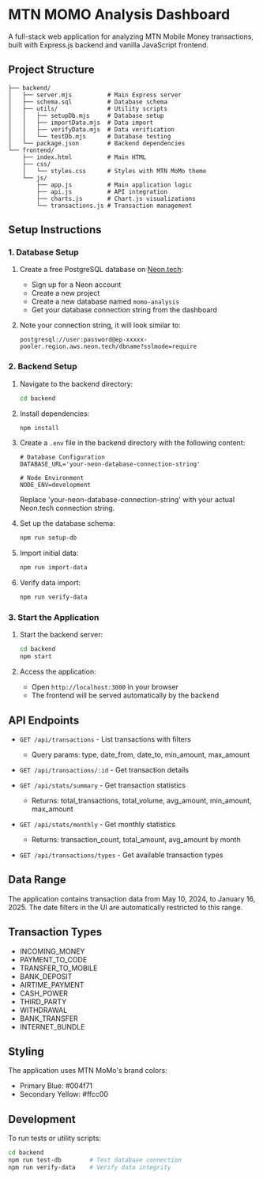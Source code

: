 # MTN MOMO Analysis Dashboard

A full-stack web application for analyzing MTN Mobile Money transactions, built with Express.js backend and vanilla JavaScript frontend.

## Project Structure

```
├── backend/
│   ├── server.mjs          # Main Express server
│   ├── schema.sql          # Database schema
│   ├── utils/              # Utility scripts
│   │   ├── setupDb.mjs     # Database setup
│   │   ├── importData.mjs  # Data import
│   │   ├── verifyData.mjs  # Data verification
│   │   └── testDb.mjs      # Database testing
│   └── package.json        # Backend dependencies
└── frontend/
    ├── index.html          # Main HTML
    ├── css/
    │   └── styles.css      # Styles with MTN MoMo theme
    └── js/
        ├── app.js          # Main application logic
        ├── api.js          # API integration
        ├── charts.js       # Chart.js visualizations
        └── transactions.js # Transaction management
```

## Setup Instructions

### 1. Database Setup

1. Create a free PostgreSQL database on [Neon.tech](https://neon.tech):
   - Sign up for a Neon account
   - Create a new project
   - Create a new database named `momo-analysis`
   - Get your database connection string from the dashboard

2. Note your connection string, it will look similar to:
   ```
   postgresql://user:password@ep-xxxxx-pooler.region.aws.neon.tech/dbname?sslmode=require
   ```

### 2. Backend Setup

1. Navigate to the backend directory:
   ```bash
   cd backend
   ```

2. Install dependencies:
   ```bash
   npm install
   ```

3. Create a `.env` file in the backend directory with the following content:
   ```
   # Database Configuration
   DATABASE_URL='your-neon-database-connection-string'

   # Node Environment
   NODE_ENV=development
   ```
   Replace 'your-neon-database-connection-string' with your actual Neon.tech connection string.

4. Set up the database schema:
   ```bash
   npm run setup-db
   ```

5. Import initial data:
   ```bash
   npm run import-data
   ```

6. Verify data import:
   ```bash
   npm run verify-data
   ```

### 3. Start the Application

1. Start the backend server:
   ```bash
   cd backend
   npm start
   ```

2. Access the application:
   - Open `http://localhost:3000` in your browser
   - The frontend will be served automatically by the backend

## API Endpoints

- `GET /api/transactions` - List transactions with filters
  - Query params: type, date_from, date_to, min_amount, max_amount

- `GET /api/transactions/:id` - Get transaction details

- `GET /api/stats/summary` - Get transaction statistics
  - Returns: total_transactions, total_volume, avg_amount, min_amount, max_amount

- `GET /api/stats/monthly` - Get monthly statistics
  - Returns: transaction_count, total_amount, avg_amount by month

- `GET /api/transactions/types` - Get available transaction types

## Data Range

The application contains transaction data from May 10, 2024, to January 16, 2025. The date filters in the UI are automatically restricted to this range.

## Transaction Types

- INCOMING_MONEY
- PAYMENT_TO_CODE
- TRANSFER_TO_MOBILE
- BANK_DEPOSIT
- AIRTIME_PAYMENT
- CASH_POWER
- THIRD_PARTY
- WITHDRAWAL
- BANK_TRANSFER
- INTERNET_BUNDLE

## Styling

The application uses MTN MoMo's brand colors:
- Primary Blue: #004f71
- Secondary Yellow: #ffcc00

## Development

To run tests or utility scripts:
```bash
cd backend
npm run test-db        # Test database connection
npm run verify-data    # Verify data integrity
```
